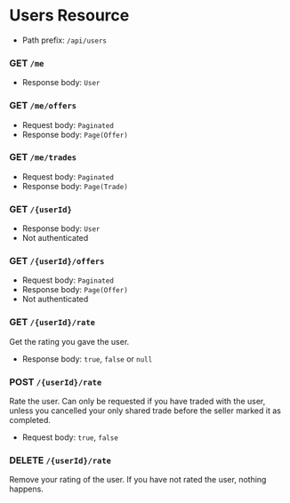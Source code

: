 # Users Resource
- Path prefix: `/api/users`

### GET `/me`
- Response body: `User`

### GET `/me/offers`
- Request body: `Paginated`
- Response body: `Page(Offer)`

### GET `/me/trades`
- Request body: `Paginated`
- Response body: `Page(Trade)`

### GET `/{userId}`
- Response body: `User`
- Not authenticated

### GET `/{userId}/offers`
- Request body: `Paginated`
- Response body: `Page(Offer)`
- Not authenticated

### GET `/{userId}/rate`
Get the rating you gave the user.
- Response body: `true`, `false` or `null`

### POST `/{userId}/rate`
Rate the user. Can only be requested if you have traded with the user, unless you cancelled your
only shared trade before the seller marked it as completed.
- Request body: `true`, `false`

### DELETE `/{userId}/rate`
Remove your rating of the user. If you have not rated the user, nothing happens.
